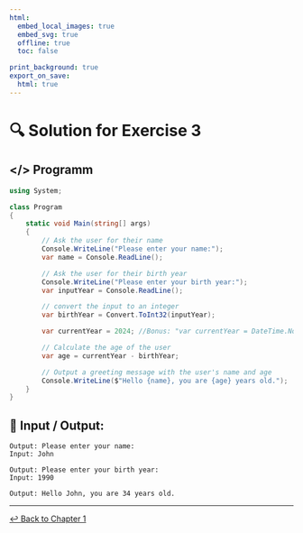 ```yaml
---
html:
  embed_local_images: true
  embed_svg: true
  offline: true
  toc: false

print_background: true
export_on_save:
  html: true
---
```


# 🔍 Solution for Exercise 3

## </> Programm
``` csharp
using System;

class Program
{
    static void Main(string[] args)
    {
        // Ask the user for their name
        Console.WriteLine("Please enter your name:");
        var name = Console.ReadLine();

        // Ask the user for their birth year
        Console.WriteLine("Please enter your birth year:");
        var inputYear = Console.ReadLine();

        // convert the input to an integer
        var birthYear = Convert.ToInt32(inputYear);

        var currentYear = 2024; //Bonus: "var currentYear = DateTime.Now.Year;"

        // Calculate the age of the user
        var age = currentYear - birthYear;

        // Output a greeting message with the user's name and age
        Console.WriteLine($"Hello {name}, you are {age} years old.");
    }
}
```

## 🤖 Input / Output:
```
Output: Please enter your name:
Input: John
```
```
Output: Please enter your birth year:
Input: 1990
```
```
Output: Hello John, you are 34 years old.
```

----

[↩️ Back to Chapter 1](../../chapters/chapter1.html)